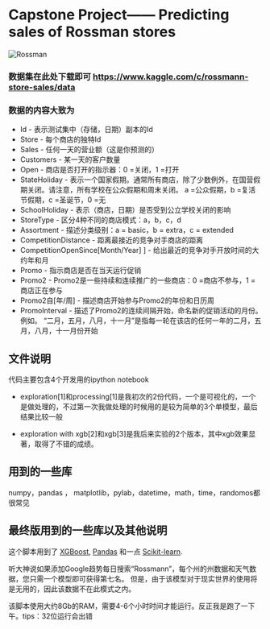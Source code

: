 
# Capstone Project—— Predicting sales of Rossman stores

![Rossman](http://aktualnerabaty.pl/wp-content/themes/PressGrid/images/marki/logo-rossmann.jpg)

### 数据集在此处下载即可 https://www.kaggle.com/c/rossmann-store-sales/data
### 数据的内容大致为

* Id - 表示测试集中（存储，日期）副本的Id
* Store - 每个商店的独特Id
* Sales  - 任何一天的营业额（这是你预测的）
* Customers - 某一天的客户数量
* Open - 商店是否打开的指示器：0 =关闭，1 =打开
* StateHoliday - 表示一个国家假期。通常所有商店，除了少数例外，在国营假期关闭。请注意，所有学校在公众假期和周末关闭。 a =公众假期，b =复活节假期，c =圣诞节，0 =无
* SchoolHoliday - 表示（商店，日期）是否受到公立学校关闭的影响
* StoreType - 区分4种不同的商店模式：a，b，c，d
* Assortment - 描述分类级别：a = basic，b = extra，c = extended
* CompetitionDistance - 距离最接近的竞争对手商店的距离
* CompetitionOpenSince[Month/Year] ] - 给出最近的竞争对手开放时间的大约年和月
* Promo - 指示商店是否在当天运行促销
* Promo2 - Promo2是一些持续和连续推广的一些商店：0 =商店不参与，1 =商店正在参与
* Promo2自[年/周] - 描述商店开始参与Promo2的年份和日历周
* PromoInterval - 描述了Promo2的连续间隔开始，命名新的促销活动的月份。例如。 “二月，五月，八月，十一月”是指每一轮在该店的任何一年的二月，五月，八月，十一月份开始


## 文件说明
代码主要包含4个开发用的ipython notebook
* exploration[1]和processing[1]是我初次的2份代码，一个是可视化的，一个是做处理的，不过第一次我做处理的时候用的是较为简单的3个单模型，最后结果比较一般


* exploration with xgb[2]和xgb[3]是我后来实验的2个版本，其中xgb效果显著，取得了不错的成绩。


## 用到的一些库
numpy，pandas ， matplotlib，pylab，datetime，math，time，randomos都很常见


## 最终版用到的一些库以及其他说明

这个脚本用到了 [XGBoost](https://github.com/dmlc/xgboost), [Pandas](https://github.com/pydata/pandas) 和一点 [Scikit-learn](https://github.com/scikit-learn/scikit-learn).


听大神说如果添加Google趋势每日搜索“Rossmann”，每个州的州数据和天气数据，您只需一个模型即可获得第七名。 但是，由于该模型对于现实世界的使用将是无用的，因此该数据不在此模式之内。

该脚本使用大约8Gb的RAM，需要4-6个小时时间才能运行。反正我是跑了一下午。tips：32位运行会出错


